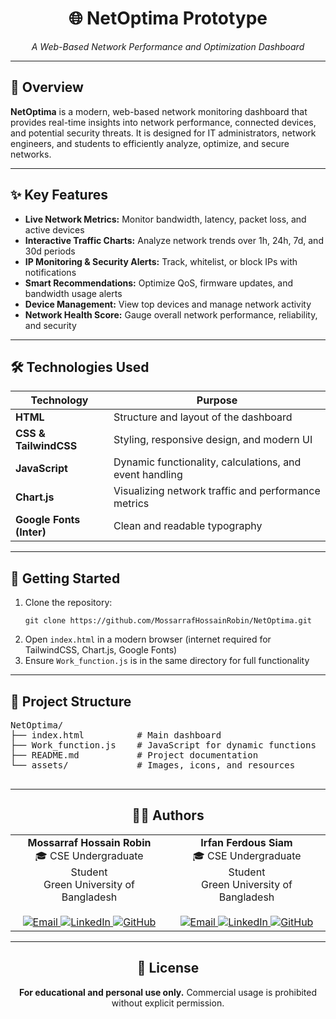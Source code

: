 <div align="center">
  <h1>🌐 NetOptima Prototype</h1>
  <p><em>A Web-Based Network Performance and Optimization Dashboard</em></p>
</div>

---

<div>
  <h2>📌 Overview</h2>
  <p>
    <strong>NetOptima</strong> is a modern, web-based network monitoring dashboard that provides real-time insights
    into network performance, connected devices, and potential security threats. It is designed for IT administrators,
    network engineers, and students to efficiently analyze, optimize, and secure networks.
  </p>
</div>

---

<div>
  <h2>✨ Key Features</h2>
  <ul>
    <li><strong>Live Network Metrics:</strong> Monitor bandwidth, latency, packet loss, and active devices</li>
    <li><strong>Interactive Traffic Charts:</strong> Analyze network trends over 1h, 24h, 7d, and 30d periods</li>
    <li><strong>IP Monitoring & Security Alerts:</strong> Track, whitelist, or block IPs with notifications</li>
    <li><strong>Smart Recommendations:</strong> Optimize QoS, firmware updates, and bandwidth usage alerts</li>
    <li><strong>Device Management:</strong> View top devices and manage network activity</li>
    <li><strong>Network Health Score:</strong> Gauge overall network performance, reliability, and security</li>
  </ul>
</div>

---

<div>
  <h2>🛠️ Technologies Used</h2>
  <table>
    <thead>
      <tr>
        <th>Technology</th>
        <th>Purpose</th>
      </tr>
    </thead>
    <tbody>
      <tr><td><strong>HTML</strong></td><td>Structure and layout of the dashboard</td></tr>
      <tr><td><strong>CSS & TailwindCSS</strong></td><td>Styling, responsive design, and modern UI</td></tr>
      <tr><td><strong>JavaScript</strong></td><td>Dynamic functionality, calculations, and event handling</td></tr>
      <tr><td><strong>Chart.js</strong></td><td>Visualizing network traffic and performance metrics</td></tr>
      <tr><td><strong>Google Fonts (Inter)</strong></td><td>Clean and readable typography</td></tr>
    </tbody>
  </table>
</div>

---

<div>
  <h2>🚀 Getting Started</h2>
  <ol>
    <li>Clone the repository:
      <pre><code>git clone https://github.com/MossarrafHossainRobin/NetOptima.git</code></pre>
    </li>
    <li>Open <code>index.html</code> in a modern browser (internet required for TailwindCSS, Chart.js, Google Fonts)</li>
    <li>Ensure <code>Work_function.js</code> is in the same directory for full functionality</li>
  </ol>
</div>

---

<div>
  <h2>📁 Project Structure</h2>
  <pre>
NetOptima/
├── index.html          # Main dashboard
├── Work_function.js    # JavaScript for dynamic functions
├── README.md           # Project documentation
└── assets/             # Images, icons, and resources
  </pre>
</div>

---

<div align="center">
  <h2>👨‍💻 Authors</h2>
  <table>
    <tr>
      <td align="center" valign="top">
        <strong>Mossarraf Hossain Robin</strong><br/>
        🎓 CSE Undergraduate Student<br/>
        Green University of Bangladesh<br/><br/>
        <a href="mailto:mossarrafhossainrobin@gmail.com" target="_blank">
          <img src="https://img.shields.io/badge/Email-D14836?style=flat-square&logo=gmail&logoColor=white" alt="Email"/>
        </a>
        <a href="https://linkedin.com/in/mossarrafhossainrobin" target="_blank">
          <img src="https://img.shields.io/badge/LinkedIn-0A66C2?style=flat-square&logo=linkedin&logoColor=white" alt="LinkedIn"/>
        </a>
        <a href="https://github.com/MossarrafHossainRobin" target="_blank">
          <img src="https://img.shields.io/badge/GitHub-181717?style=flat-square&logo=github&logoColor=white" alt="GitHub"/>
        </a>
      </td>
      <td align="center" valign="top">
        <strong>Irfan Ferdous Siam</strong><br/>
        🎓 CSE Undergraduate Student<br/>
        Green University of Bangladesh<br/><br/>
        <a href="mailto:siamtalukdar3@gmail.com" target="_blank">
          <img src="https://img.shields.io/badge/Email-D14836?style=flat-square&logo=gmail&logoColor=white" alt="Email"/>
        </a>
        <a href="https://linkedin.com/in/irfan-ferdous-siam" target="_blank">
          <img src="https://img.shields.io/badge/LinkedIn-0A66C2?style=flat-square&logo=linkedin&logoColor=white" alt="LinkedIn"/>
        </a>
        <a href="https://github.com/IrfanTech-X" target="_blank">
          <img src="https://img.shields.io/badge/GitHub-181717?style=flat-square&logo=github&logoColor=white" alt="GitHub"/>
        </a>
      </td>
    </tr>
  </table>
</div>


---

<div align="center">
  <h2>📃 License</h2>
  <p>
    <strong>For educational and personal use only.</strong> Commercial usage is prohibited without explicit permission.
  </p>
</div>

